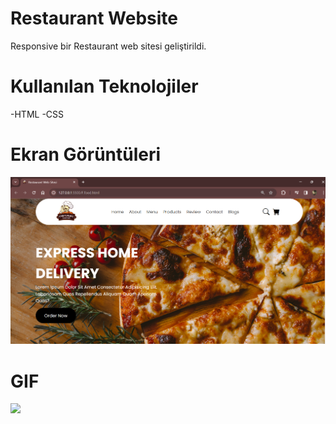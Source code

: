 # Restaurant Website
Responsive bir Restaurant web sitesi geliştirildi.

# Kullanılan Teknolojiler
-HTML
-CSS

# Ekran Görüntüleri

![](Restaurant.png)


# GIF

![](Restaurant%20New.gif)